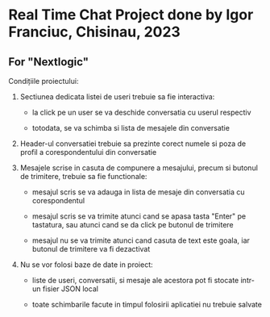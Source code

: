 # Real Time Chat Project done by Igor Franciuc, Chisinau, 2023

## For "Nextlogic"

Condițiile proiectului:

1. Sectiunea dedicata listei de useri trebuie sa fie interactiva:

    - la click pe un user se va deschide conversatia cu userul respectiv

    - totodata, se va schimba si lista de mesajele din conversatie

2. Header-ul conversatiei trebuie sa prezinte corect numele si poza de profil a corespondentului din conversatie

3. Mesajele scrise in casuta de compunere a mesajului, precum si butonul de trimitere, trebuie sa fie functionale:

    - mesajul scris se va adauga in lista de mesaje din conversatia cu corespondentul

    - mesajul scris se va trimite atunci cand se apasa tasta "Enter" pe tastatura, sau atunci cand se da click pe butonul de trimitere

    - mesajul nu se va trimite atunci cand casuta de text este goala, iar butonul de trimitere va fi dezactivat

4. Nu se vor folosi baze de date in proiect:

    - liste de useri, conversatii, si mesaje ale acestora pot fi stocate intr-un fisier JSON local

    - toate schimbarile facute in timpul folosirii aplicatiei nu trebuie salvate

